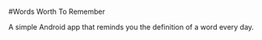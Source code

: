 #Words Worth To Remember

A simple Android app that reminds you the definition of a word every day.

